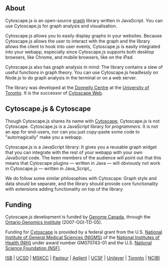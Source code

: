 ## About

Cytoscape.js is an open-source [graph](http://en.wikipedia.org/wiki/Graph_theory)  library written in JavaScript.  You can use Cytoscape.js for graph analysis and visualisation.

Cytoscape.js allows you to easily display graphs in your websites.  Because Cytoscape.js allows the user to interact with the graph and the library allows the client to hook into user events, Cytoscape.js is easily integrated into your webapp, especially since Cytoscape.js supports both desktop browsers, like Chrome, and mobile browsers, like on the iPad.

Cytoscape.js also has graph analysis in mind:  The library contains a slew of useful functions in graph theory.  You can use Cytoscape.js headlessly on Node.js to do graph analysis in the terminal or on a web server.

The library was developed at the [Donnelly Centre](http://tdccbr.med.utoronto.ca/) at the [University of Toronto](http://www.utoronto.ca/).  It is the successor of [Cytoscape Web](http://cytoscapeweb.cytoscape.org/).



## Cytoscape.js & Cytoscape

Though Cytoscape.js shares its name with [Cytoscape](http://www.cytoscape.org/), Cytoscape.js is not Cytoscape.  Cytoscape.js is a JavaScript library for _programmers_.  It is not an app for end-users, nor can you just copy-paste some code to "automagically" make you a webapp.

Cytoscape.js is a JavaScript library:  It gives you a reusable graph widget that you can integrate with the rest of your webapp with your own JavaScript code.  The keen members of the audience will point out that this means that Cytoscape plugins &mdash; written in Java &mdash; will obviously not work in Cytoscape.js &mdash; written in Java_Script_.

We do follow some similar philosophies with Cytoscape:  Graph style and data should be separate, and the library should provide core functionality with extensions adding functionality on top of the library.



## Funding

Cytoscape.js development is funded by [Genome Canada](http://www.genomecanada.ca), through the
[Ontario Genomics Institute](http://www.ontariogenomics.ca/) (2007-OGI-TD-05).

Funding for [Cytoscape](http://www.cytoscape.org) is provided by a federal grant from the U.S. 
[National Institute of General Medical Sciences (NIGMS)](http://www.nigms.nih.gov)
of the [National Institutes of Health (NIH)](http://www.nih.gov) under award 
number GM070743-01 and the U.S. [National Science Foundation (NSF)](http://www.nsf.gov).

[ISB](http://www.systemsbiology.org) | 
[UCSD](http://www.ucsd.edu) | 
[MSKCC](http://cbio.mskcc.org) | 
[Pasteur](http://www.pasteur.fr) | 
[Agilent](http://www.agilent.com/) | 
[UCSF](http://www.ucsf.edu/) |
[Unilever](http://www.unilever.com) |
[Toronto](http://www.utoronto.ca) |
[NCIBI](http://portal.ncibi.org/gateway/index.html)
